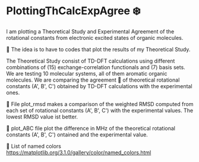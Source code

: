 # PlottingThCalcExpAgree :snowflake:

I am plotting a Theoretical Study and Experimental Agreement of the rotational constants from electronic excited states of organic molecules.

:love_letter: The idea is to have to codes that plot the results of my Theoretical Study.

The Theoretical Study consist of TD-DFT calculations using different combinations of (15) exchange-correlation functionals and (7) basis sets.
We are testing 10 molecular systems, all of them aromatic organic molecules.
We are comparing the agreement :couple: of theoretical rotational constants (A', B', C') obtained by TD-DFT calculations with the experimental ones.


:paperclip: File plot_rmsd makes a comparison of the weighted RMSD computed from each set of rotational constants (A', B', C') with the experimental values.
The lowest RMSD value ist better. 

:paperclip: plot_ABC file plot the difference in MHz of the theoretical rotational constants (A', B', C') ontained and the experimental value.


:rainbow: List of named colors https://matplotlib.org/3.1.0/gallery/color/named_colors.html
